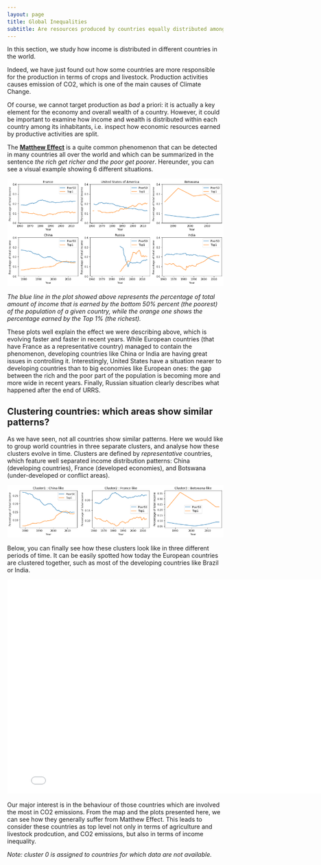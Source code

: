 ```yaml
---
layout: page
title: Global Inequalities
subtitle: Are resources produced by countries equally distributed among their citizens?
---
```


In this section, we study how income is distributed in different countries in the world.

Indeed, we have just found out how some countries are more responsible for the production in terms of crops and livestock. Production activities causes emission of CO2, which is one of the main causes of Climate Change. 

Of course, we cannot target production as *bad* a priori: it is actually a key element for the economy and overall wealth of a country. However, it could be important to examine how income and wealth is distributed within each country among its inhabitants, i.e. inspect how economic resources earned by productive activities are split.

The [**Matthew Effect**](https://en.wikipedia.org/wiki/Matthew_effect) is a quite common phenomenon that can be detected in many countries all over the world and which can be summarized in the sentence *the rich get richer and the poor get poorer*. Hereunder, you can see a visual example showing 6 different situations.

![](plots/time_series.png)

*The blue line in the plot showed above represents the percentage of total amount of income that is earned by the bottom 50% percent (the poorest) of the population of a given country, while the orange one shows the percentage earned by the Top 1% (the richest).*

These plots well explain the effect we were describing above, which is evolving faster and faster in recent years. While European countries (that have France as a representative country) managed to contain the phenomenon, developing countries like China or India are having great issues in controlling it. Interestingly, United States have a situation nearer to developing countries than to big economies like European ones: the gap between the rich and the poor part of the population is becoming more and more wide in recent years. Finally, Russian situation clearly describes what happened after the end of URRS.

## Clustering countries: which areas show similar patterns?

As we have seen, not all countries show similar patterns. Here we would like to group world countries in three separate clusters, and analyse how these clusters evolve in time. Clusters are defined by *representative* countries, which feature well separated income distribution patterns: China (developing countries), France (developed economies), and Botswana (under-developed or conflict areas).

![](plots/time_series2.png)

Below, you can finally see how these clusters look like in three different periods of time. It can be easily spotted how today the European countries are clustered together, such as most of the developing countries like Brazil or India.

<div class="iframe-container">
    <iframe id="graph" src="country_clustering.html" width="800" height="500"  frameborder="0"></iframe>
</div>

Our major interest is in the behaviour of those countries which are involved the most in CO2 emissions. From the map and the plots presented here, we can see how they generally suffer from Matthew Effect. This leads to consider these countries as top level not only in terms of agriculture and livestock prodcution, and CO2 emissions, but also in terms of income inequality.

*Note: cluster 0 is assigned to countries for which data are not available.*
